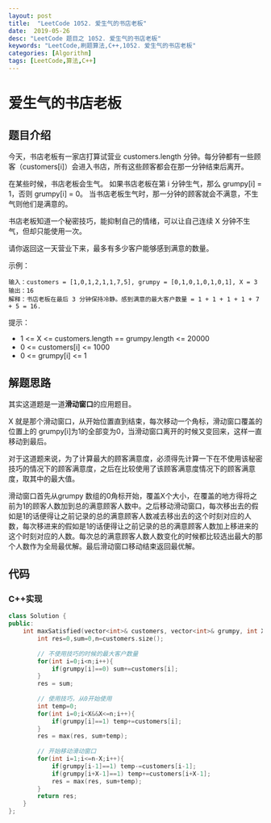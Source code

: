 ```yaml
---
layout: post
title:  "LeetCode 1052. 爱生气的书店老板"
date:  2019-05-26
desc: "LeetCode 题目之 1052. 爱生气的书店老板"
keywords: "LeetCode,刷题算法,C++,1052. 爱生气的书店老板"
categories: [Algorithm]
tags: [LeetCode,算法,C++]
---
```

# 爱生气的书店老板

## 题目介绍

今天，书店老板有一家店打算试营业 customers.length 分钟。每分钟都有一些顾客（customers[i]）会进入书店，所有这些顾客都会在那一分钟结束后离开。

在某些时候，书店老板会生气。 如果书店老板在第 i 分钟生气，那么 grumpy[i] = 1，否则 grumpy[i] = 0。 当书店老板生气时，那一分钟的顾客就会不满意，不生气则他们是满意的。

书店老板知道一个秘密技巧，能抑制自己的情绪，可以让自己连续 X 分钟不生气，但却只能使用一次。

请你返回这一天营业下来，最多有多少客户能够感到满意的数量。
 

示例：

```
输入：customers = [1,0,1,2,1,1,7,5], grumpy = [0,1,0,1,0,1,0,1], X = 3
输出：16
解释：书店老板在最后 3 分钟保持冷静。感到满意的最大客户数量 = 1 + 1 + 1 + 1 + 7 + 5 = 16.
```

提示：

- 1 <= X <= customers.length == grumpy.length <= 20000
- 0 <= customers[i] <= 1000
- 0 <= grumpy[i] <= 1


## 解题思路

其实这道题是一道**滑动窗口**的应用题目。

X 就是那个滑动窗口，从开始位置直到结束，每次移动一个角标，滑动窗口覆盖的位置上的 grumpy[i]为1的全部变为0，当滑动窗口离开的时候又变回来，这样一直移动到最后。

对于这道题来说，为了计算最大的顾客满意度，必须得先计算一下在不使用该秘密技巧的情况下的顾客满意度，之后在比较使用了该顾客满意度情况下的顾客满意度，取其中的最大值。

滑动窗口首先从grumpy 数组的0角标开始，覆盖X个大小，在覆盖的地方得将之前为1的顾客人数加到总的满意顾客人数中。之后移动滑动窗口，每次移出去的假如是1的话便得让之前记录的总的满意顾客人数减去移出去的这个时刻对应的人数，每次移进来的假如是1的话便得让之前记录的总的满意顾客人数加上移进来的这个时刻对应的人数。每次总的满意顾客人数人数变化的时候都比较选出最大的那个人数作为全局最优解。最后滑动窗口移动结束返回最优解。

## 代码

### C++实现

```cpp
class Solution {
public:
    int maxSatisfied(vector<int>& customers, vector<int>& grumpy, int X) {
        int res=0,sum=0,n=customers.size();
        
        // 不使用技巧的时候的最大客户数量
        for(int i=0;i<n;i++){
            if(grumpy[i]==0) sum+=customers[i];
        }
        res = sum;
        
        // 使用技巧，从0开始使用
        int temp=0;
        for(int i=0;i<X&&X<=n;i++){
            if(grumpy[i]==1) temp+=customers[i];
        }
        res = max(res, sum+temp);
        
        // 开始移动滑动窗口
        for(int i=1;i<=n-X;i++){
            if(grumpy[i-1]==1) temp-=customers[i-1];
            if(grumpy[i+X-1]==1) temp+=customers[i+X-1];
            res = max(res, sum+temp);
        }
        return res;
    }
};
```